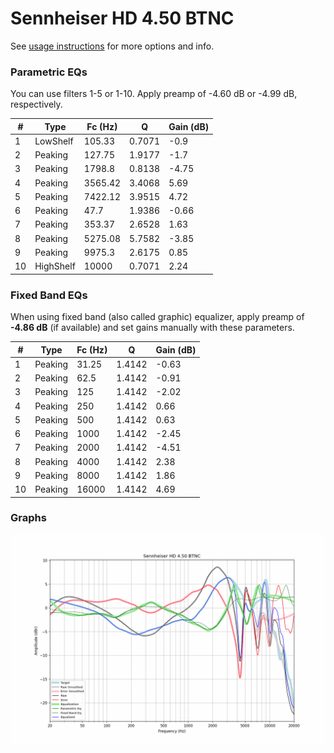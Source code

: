 # Sennheiser HD 4.50 BTNC
See [usage instructions](https://github.com/jaakkopasanen/AutoEq#usage) for more options and info.

### Parametric EQs
You can use filters 1-5 or 1-10. Apply preamp of -4.60 dB or -4.99 dB, respectively.

|   # | Type      |   Fc (Hz) |      Q |   Gain (dB) |
|-----|-----------|-----------|--------|-------------|
|   1 | LowShelf  |    105.33 | 0.7071 |       -0.9  |
|   2 | Peaking   |    127.75 | 1.9177 |       -1.7  |
|   3 | Peaking   |   1798.8  | 0.8138 |       -4.75 |
|   4 | Peaking   |   3565.42 | 3.4068 |        5.69 |
|   5 | Peaking   |   7422.12 | 3.9515 |        4.72 |
|   6 | Peaking   |     47.7  | 1.9386 |       -0.66 |
|   7 | Peaking   |    353.37 | 2.6528 |        1.63 |
|   8 | Peaking   |   5275.08 | 5.7582 |       -3.85 |
|   9 | Peaking   |   9975.3  | 2.6175 |        0.85 |
|  10 | HighShelf |  10000    | 0.7071 |        2.24 |

### Fixed Band EQs
When using fixed band (also called graphic) equalizer, apply preamp of **-4.86 dB** (if available) and set gains manually with these parameters.

|   # | Type    |   Fc (Hz) |      Q |   Gain (dB) |
|-----|---------|-----------|--------|-------------|
|   1 | Peaking |     31.25 | 1.4142 |       -0.63 |
|   2 | Peaking |     62.5  | 1.4142 |       -0.91 |
|   3 | Peaking |    125    | 1.4142 |       -2.02 |
|   4 | Peaking |    250    | 1.4142 |        0.66 |
|   5 | Peaking |    500    | 1.4142 |        0.63 |
|   6 | Peaking |   1000    | 1.4142 |       -2.45 |
|   7 | Peaking |   2000    | 1.4142 |       -4.51 |
|   8 | Peaking |   4000    | 1.4142 |        2.38 |
|   9 | Peaking |   8000    | 1.4142 |        1.86 |
|  10 | Peaking |  16000    | 1.4142 |        4.69 |

### Graphs
![](./Sennheiser%20HD%204.50%20BTNC.png)
